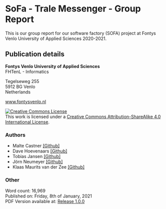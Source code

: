 # SoFa - Trale Messenger - Group Report

This is our group report for our software factory (SOFA) project at Fontys Venlo University of Applied Sciences
2020-2021.

## Publication details

**Fontys Venlo University of Applied Sciences**  
FHTenL - Informatics

Tegelseweg 255  
5912 BG Venlo  
Netherlands

www.fontysvenlo.nl

<a rel="license" href="http://creativecommons.org/licenses/by-sa/4.0/"><img alt="Creative Commons License" style="border-width:0" src="https://i.creativecommons.org/l/by-sa/4.0/88x31.png" /></a><br />This work is licensed under a <a rel="license" href="http://creativecommons.org/licenses/by-sa/4.0/">Creative Commons Attribution-ShareAlike 4.0 International License</a>.

### Authors

* Malte Castner [[Github]](https://github.com/HerrSvenson)
* Dave Hoevenaars [[Github]](https://github.com/DaveHoevenaars)
* Tobias Jansen [[Github]](https://github.com/tobias-jansen-2411)
* Jörn Neumeyer [[Github]](https://github.com/joernneumeyer)
* Klaas Maurits van der Zee [[Github]](https://github.com/MauritsvanderZee)

### Other

Word count: 16,969  
Published on: Friday, 8th of January, 2021  
PDF Version available at: [Release 1.0.0](https://github.com/socialstuff-org/report/releases/tag/1.0.0)
